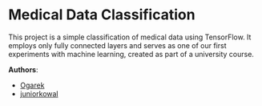 # Medical Data Classification

This project is a simple classification of medical data using TensorFlow. It employs only fully connected layers and serves as one of our first experiments with machine learning, created as part of a university course.

**Authors**:
- [Ogarek](https://github.com/Og4rek)
- [juniorkowal](https://github.com/juniorkowal)

